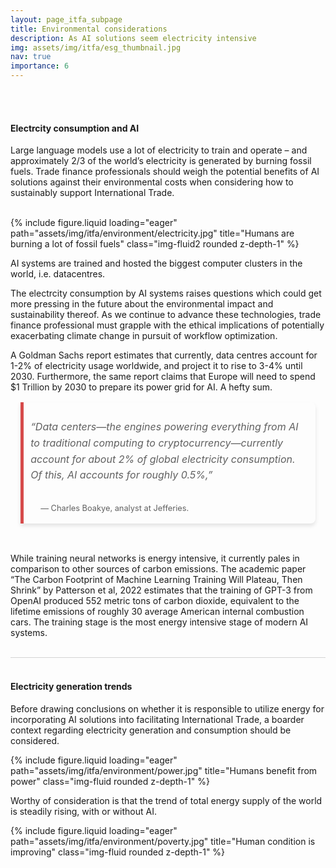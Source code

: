 ```yaml
---
layout: page_itfa_subpage
title: Environmental considerations 
description: As AI solutions seem electricity intensive
img: assets/img/itfa/esg_thumbnail.jpg
nav: true
importance: 6
---
```


<br>
<br>

#### Electrcity consumption and AI

Large language models use a lot of electricity to train and operate – and approximately 2/3 of the world’s electricity is generated by burning fossil fuels. Trade finance professionals should weigh the potential benefits of AI solutions against their environmental costs when considering how to sustainably support International Trade.

<br>
<div class="row">
    <div class="col-sm mt-3 mt-md-0">
        {% include figure.liquid loading="eager" path="assets/img/itfa/environment/electricity.jpg" title="Humans are burning a lot of fossil fuels" class="img-fluid2 rounded z-depth-1" %}
    </div>
</div>

AI systems are trained and hosted the biggest computer clusters in the world, i.e. datacentres. 

The electrcity consumption by AI systems raises questions which could get more pressing in the future about the environmental impact and sustainability thereof. As we continue to advance these technologies, trade finance professional must grapple with the ethical implications of potentially exacerbating climate change in pursuit of workflow optimization.

A Goldman Sachs report estimates that currently, data centres account for 1-2% of electricity usage worldwide, and project it to rise to 3-4% until 2030. Furthermore, the same report claims that Europe will need to spend $1 Trillion by 2030 to prepare its power grid for AI. A hefty sum.


<div style="max-width: 830px; margin: 1rem auto; padding: 0 1rem;">
  <blockquote style="background-color: transparent; border-left: 5px solid #d64a4a; padding: 0.7rem; padding-bottom: 0.1rem; margin: 0; border-radius: 0 8px 8px 0; box-shadow: 0 4px 6px rgba(0, 0, 0, 0.1); transition: transform 0.2s ease-in-out;">
    <p style="font-size: 1rem; line-height: 1.6; color: inherit; font-style: italic;">“Data centers—the engines powering everything from AI to traditional computing to cryptocurrency—currently account for about 2% of global electricity consumption. Of this, AI accounts for roughly 0.5%,” 
    </p>
    <footer style="font-size: 0.8rem; padding: 1rem; text-align: left;">— Charles Boakye, analyst at Jefferies.</footer>
  </blockquote>
</div>

<br>

While training neural networks is energy intensive, it currently pales in comparison to other sources of carbon emissions. The academic paper “The Carbon Footprint of Machine Learning Training Will Plateau, Then Shrink” by Patterson et al, 2022 estimates that the training of GPT-3 from OpenAI produced 552 metric tons of carbon dioxide, equivalent to the lifetime emissions of roughly 30 average American internal combustion cars. The training stage is the most energy intensive stage of modern AI systems.

<br>
<div style="height: 1px; width: min(800px, 100%); padding: 0 5px; box-sizing: border-box; background-color: lightgray;"></div>
<br>

#### Electricity generation trends

Before drawing conclusions on whether it is responsible to utilize energy for incorporating AI solutions into facilitating International Trade, a boarder context regarding electricity generation and consumption should be considered.

<div class="row">
    <div class="col-sm mt-3 mt-md-0">
        {% include figure.liquid loading="eager" path="assets/img/itfa/environment/power.jpg" title="Humans benefit from power" class="img-fluid rounded z-depth-1" %}
    </div>
</div>

Worthy of consideration is that the trend of total energy supply of the world is steadily rising, with or without AI.

<div class="row">
    <div class="col-sm mt-3 mt-md-0">
        {% include figure.liquid loading="eager" path="assets/img/itfa/environment/poverty.jpg" title="Human condition is improving" class="img-fluid rounded z-depth-1" %}
    </div>
</div>

<br>